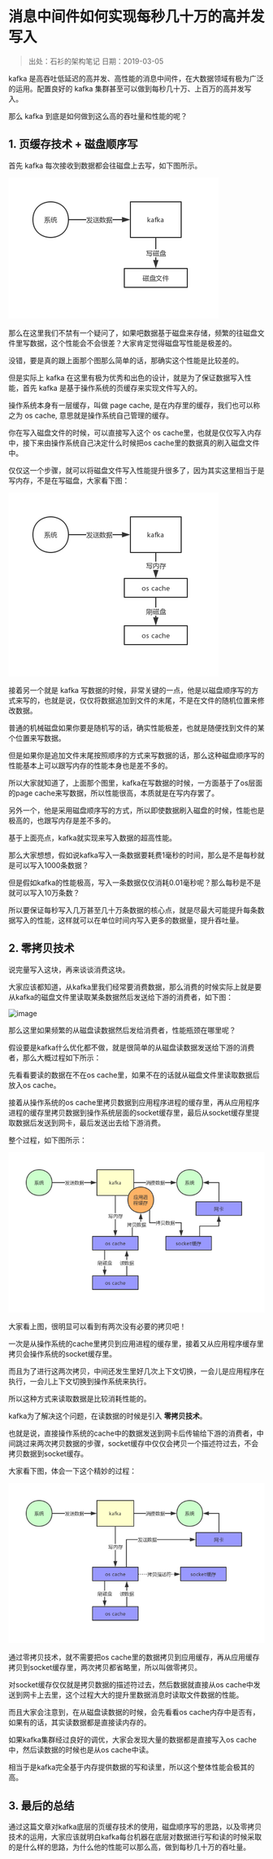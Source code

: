 # 消息中间件如何实现每秒几十万的高并发写入

> 出处：石衫的架构笔记  日期：2019-03-05

kafka 是高吞吐低延迟的高并发、高性能的消息中间件，在大数据领域有极为广泛的运用。配置良好的 kafka 集群甚至可以做到每秒几十万、上百万的高并发写入。

那么 kafka 到底是如何做到这么高的吞吐量和性能的呢？ 

## 1. 页缓存技术 + 磁盘顺序写

首先 kafka 每次接收到数据都会往磁盘上去写，如下图所示。

![image](./image/kafka_io_1.png)

那么在这里我们不禁有一个疑问了，如果吧数据基于磁盘来存储，频繁的往磁盘文件里写数据，这个性能会不会很差？大家肯定觉得磁盘写性能是极差的。

没错，要是真的跟上面那个图那么简单的话，那确实这个性能是比较差的。

但是实际上 kafka 在这里有极为优秀和出色的设计，就是为了保证数据写入性能，首先 kafka 是基于操作系统的页缓存来实现文件写入的。

操作系统本身有一层缓存，叫做 page cache, 是在内存里的缓存，我们也可以称之为 os cache, 意思就是操作系统自己管理的缓存。

你在写入磁盘文件的时候，可以直接写入这个 os cache里，也就是仅仅写入内存中，接下来由操作系统自己决定什么时候把os cache里的数据真的刷入磁盘文件中。

仅仅这一个步骤，就可以将磁盘文件写入性能提升很多了，因为其实这里相当于是写内存，不是在写磁盘，大家看下图：

![image](./image/kafka_io_2.png)

接着另一个就是 kafka 写数据的时候，非常关键的一点，他是以磁盘顺序写的方式来写的，也就是说，仅仅将数据追加到文件的末尾，不是在文件的随机位置来修改数据。

普通的机械磁盘如果你要是随机写的话，确实性能极差，也就是随便找到文件的某个位置来写数据。

但是如果你是追加文件末尾按照顺序的方式来写数据的话，那么这种磁盘顺序写的性能基本上可以跟写内存的性能本身也是差不多的。

所以大家就知道了，上面那个图里，kafka在写数据的时候，一方面基于了os层面的page cache来写数据，所以性能很高，本质就是在写内存罢了。

另外一个，他是采用磁盘顺序写的方式，所以即使数据刷入磁盘的时候，性能也是极高的，也跟写内存是差不多的。

基于上面亮点，kafka就实现来写入数据的超高性能。

那么大家想想，假如说kafka写入一条数据要耗费1毫秒的时间，那么是不是每秒就是可以写入1000条数据？

但是假如kafka的性能极高，写入一条数据仅仅消耗0.01毫秒呢？那么每秒是不是就可以写入10万条数？

所以要保证每秒写入几万甚至几十万条数据的核心点，就是尽最大可能提升每条数据写入的性能，这样就可以在单位时间内写入更多的数据量，提升吞吐量。

## 2. 零拷贝技术

说完量写入这块，再来谈谈消费这块。

大家应该都知道，从kafka里我们经常要消费数据，那么消费的时候实际上就是要从kafka的磁盘文件里读取某条数据然后发送给下游的消费者，如下图：

![image](./image/kafkfa_io_3.png)

那么这里如果频繁的从磁盘读数据然后发给消费者，性能瓶颈在哪里呢？

假设要是kafka什么优化都不做，就是很简单的从磁盘读数据发送给下游的消费者，那么大概过程如下所示：

先看看要读的数据在不在os cache里，如果不在的话就从磁盘文件里读取数据后放入os cache。

接着从操作系统的os cache里拷贝数据到应用程序进程的缓存里，再从应用程序进程的缓存里拷贝数据到操作系统层面的socket缓存里，最后从socket缓存里提取数据后发送到网卡，最后发送出去给下游消费。

整个过程，如下图所示：

![image](./image/kafka_io_4.png)

大家看上图，很明显可以看到有两次没有必要的拷贝吧！

一次是从操作系统的cache里拷贝到应用进程的缓存里，接着又从应用程序缓存里拷贝会操作系统的socket缓存里。

而且为了进行这两次拷贝，中间还发生里好几次上下文切换，一会儿是应用程序在执行，一会儿上下文切换到操作系统来执行。

所以这种方式来读取数据是比较消耗性能的。

kafka为了解决这个问题，在读数据的时候是引入 **零拷贝技术**。

也就是说，直接操作系统的cache中的数据发送到网卡后传输给下游的消费者，中间跳过来两次拷贝数据的步骤，socket缓存中仅仅会拷贝一个描述符过去，不会拷贝数据到socket缓存。

大家看下图，体会一下这个精妙的过程：

![image](./image/kafka_io_5.png)

通过零拷贝技术，就不需要把os cache里的数据拷贝到应用缓存，再从应用缓存拷贝到socket缓存里，两次拷贝都省略里，所以叫做零拷贝。

对socket缓存仅仅就是拷贝数据的描述符过去，然后数据就直接从os cache中发送到网卡上去里，这个过程大大的提升里数据消息时读取文件数据的性能。

而且大家会注意到，在从磁盘读数据的时候，会先看看os cache内存中是否有，如果有的话，其实读数据都是直接读内存的。

如果kafka集群经过良好的调优，大家会发现大量的数据都是直接写入os cache中，然后读数据的时候也是从os cache中读。

相当于是kafka完全基于内存提供数据的写和读里，所以这个整体性能会极其的高。

## 3. 最后的总结

通过这篇文章对kafka底层的页缓存技术的使用，磁盘顺序写的思路，以及零拷贝技术的运用，大家应该就明白kafka每台机器在底层对数据进行写和读的时候采取的是什么样的思路，为什么他的性能可以那么高，做到每秒几十万的吞吐量。

